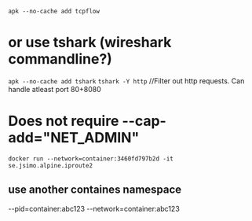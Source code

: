 `apk --no-cache add tcpflow`
# or use tshark (wireshark commandline?)
`apk --no-cache add tshark`
`tshark -Y http` //Filter out http requests. Can handle atleast port 80+8080

# Does not require --cap-add="NET_ADMIN"
`docker run --network=container:3460fd797b2d -it se.jsimo.alpine.iproute2`



## use another containes namespace
--pid=container:abc123
--network=container:abc123

